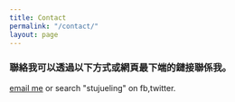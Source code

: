 ```yaml
---
title: Contact
permalink: "/contact/"
layout: page
---
```


### 聯絡我可以透過以下方式或網頁最下端的鏈接聯係我。

[email me](mailto:stujueling@gmail.com) or search "stujueling" on fb,twitter.


